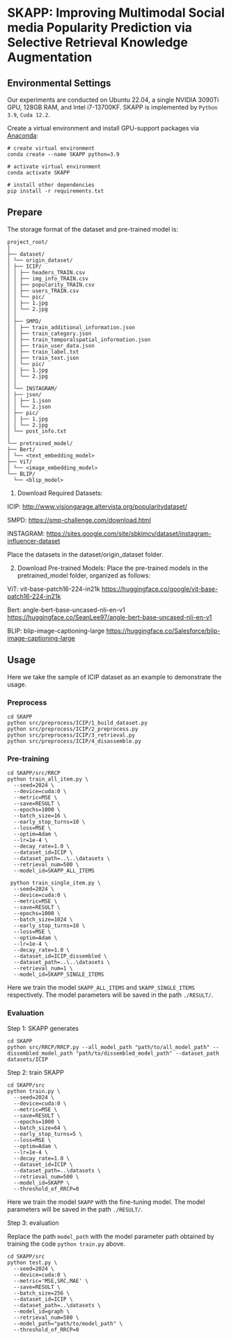 # SKAPP: Improving Multimodal Social media Popularity Prediction via Selective Retrieval Knowledge Augmentation

## Environmental Settings

Our experiments are conducted on Ubuntu 22.04, a single NVIDIA 3090Ti GPU, 128GB RAM, and Intel  i7-13700KF. SKAPP is implemented by `Python 3.9`, `Cuda 12.2`.

Create a virtual environment and install GPU-support packages via [Anaconda](https://www.anaconda.com/):

```shell
# create virtual environment
conda create --name SKAPP python=3.9

# activate virtual environment
conda activate SKAPP

# install other dependencies
pip install -r requirements.txt
```

## Prepare

The storage format of the dataset and pre-trained model is:
```
project_root/
│
├── dataset/
│ └── origin_dataset/
│ ├── ICIP/
│ │ ├── headers_TRAIN.csv
│ │ ├── img_info_TRAIN.csv
│ │ ├── popularity_TRAIN.csv
│ │ ├── users_TRAIN.csv
│ │ └── pic/
│ │ ├── 1.jpg
│ │ └── 2.jpg
│ │
│ ├── SMPD/
│ │ ├── train_additional_information.json
│ │ ├── train_category.json
│ │ ├── train_temporalspatial_information.json
│ │ ├── train_user_data.json
│ │ ├── train_label.txt
│ │ ├── train_text.json
│ │ └── pic/
│ │ ├── 1.jpg
│ │ └── 2.jpg
│ │
│ └── INSTAGRAM/
│ ├── json/
│ │ ├── 1.json
│ │ └── 2.json
│ ├── pic/
│ │ ├── 1.jpg
│ │ └── 2.jpg
│ └── post_info.txt
│
└── pretrained_model/
├── Bert/
│ └── <text_embedding_model>
├── ViT/
│ └── <image_embedding_model>
└── BLIP/
  └── <blip_model>
```

1. Download Required Datasets:

ICIP: http://www.visiongarage.altervista.org/popularitydataset/

SMPD: https://smp-challenge.com/download.html

INSTAGRAM: https://sites.google.com/site/sbkimcv/dataset/instagram-influencer-dataset

Place the datasets in the dataset/origin_dataset folder. 

2. Download Pre-trained Models:
Place the pre-trained models in the pretrained_model folder, organized as follows:

ViT: vit-base-patch16-224-in21k
https://huggingface.co/google/vit-base-patch16-224-in21k

Bert: angle-bert-base-uncased-nli-en-v1
https://huggingface.co/SeanLee97/angle-bert-base-uncased-nli-en-v1

BLIP: blip-image-captioning-large
https://huggingface.co/Salesforce/blip-image-captioning-large

## Usage

Here we take the sample of ICIP dataset as an example to demonstrate the usage.

### Preprocess

```shell
cd SKAPP
python src/preprocess/ICIP/1_build_dataset.py
python src/preprocess/ICIP/2_preprocess.py
python src/preprocess/ICIP/3_retrieval.py
python src/preprocess/ICIP/4_disassemble.py
```

### Pre-training

```shell
cd SKAPP/src/RRCP
python train_all_item.py \
  --seed=2024 \
  --device=cuda:0 \
  --metric=MSE \
  --save=RESULT \
  --epochs=1000 \
  --batch_size=16 \
  --early_stop_turns=10 \
  --loss=MSE \
  --optim=Adam \
  --lr=1e-4 \
  --decay_rate=1.0 \
  --dataset_id=ICIP \
  --dataset_path=..\..\datasets \
  --retrieval_num=500 \
  --model_id=SKAPP_ALL_ITEMS
  
 python train_single_item.py \
  --seed=2024 \
  --device=cuda:0 \
  --metric=MSE \
  --save=RESULT \
  --epochs=1000 \
  --batch_size=1024 \
  --early_stop_turns=10 \
  --loss=MSE \
  --optim=Adam \
  --lr=1e-4 \
  --decay_rate=1.0 \
  --dataset_id=ICIP_dissembled \
  --dataset_path=..\..\datasets \
  --retrieval_num=1 \
  --model_id=SKAPP_SINGLE_ITEMS
```

Here we train the model `SKAPP_ALL_ITEMS` and `SKAPP_SINGLE_ITEMS` respectively. The model parameters will be saved in the path `./RESULT/`.

### Evaluation

Step 1: SKAPP generates

```shell
cd SKAPP
python src/RRCP/RRCP.py --all_model_path "path/to/all_model_path" --dissembled_model_path "path/to/dissembled_model_path" --dataset_path datasets/ICIP
```

Step 2: train SKAPP

```shell
cd SKAPP/src
python train.py \
  --seed=2024 \
  --device=cuda:0 \
  --metric=MSE \
  --save=RESULT \
  --epochs=1000 \
  --batch_size=64 \
  --early_stop_turns=5 \
  --loss=MSE \
  --optim=Adam \
  --lr=1e-4 \
  --decay_rate=1.0 \
  --dataset_id=ICIP \
  --dataset_path=..\datasets \
  --retrieval_num=500 \
  --model_id=SKAPP \
  --threshold_of_RRCP=0
```

Here we train the model `SKAPP` with the fine-tuning model. The model parameters will be saved in the path `./RESULT/`.

Step 3: evaluation

Replace the path `model_path` with the model parameter path obtained by training the code `python train.py` above.

```shell
cd SKAPP/src
python test.py \
  --seed=2024 \
  --device=cuda:0 \
  --metric='MSE,SRC,MAE' \
  --save=RESULT \
  --batch_size=256 \
  --dataset_id=ICIP \
  --dataset_path=..\datasets \
  --model_id=graph \
  --retrieval_num=500 \
  --model_path="path/to/model_path" \
  --threshold_of_RRCP=0
```









